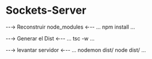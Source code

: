 # Sockets-Server


--→ Reconstruir node_modules ←--
...
npm install
...

--→ Generar el Dist ←--
...
tsc -w
...

--→ levantar servidor ←--
...
nodemon dist/
node dist/
...